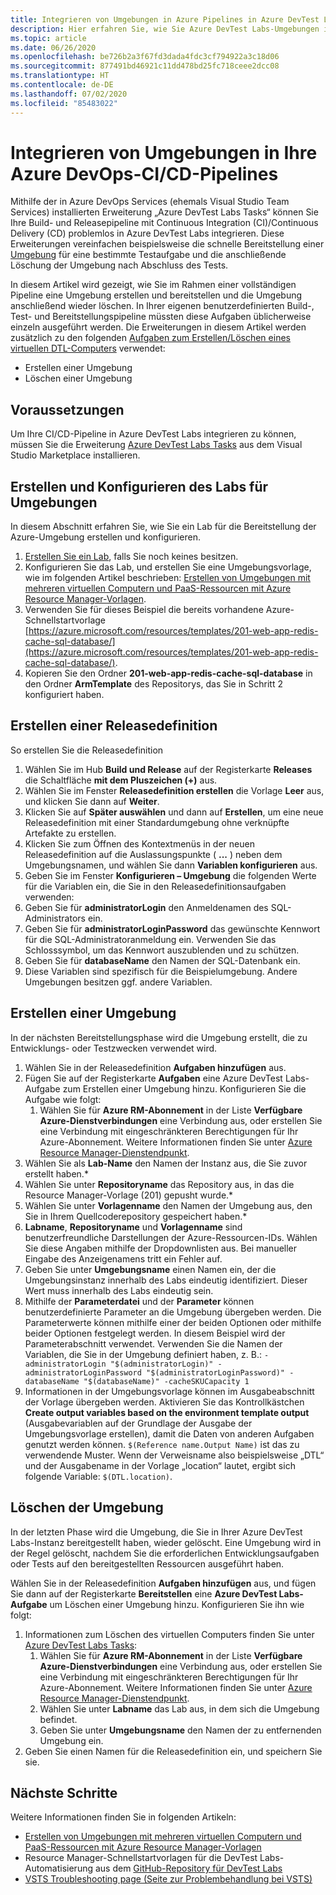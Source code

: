 ```yaml
---
title: Integrieren von Umgebungen in Azure Pipelines in Azure DevTest Labs
description: Hier erfahren Sie, wie Sie Azure DevTest Labs-Umgebungen in Ihre CI- und CD-Pipelines (Continuous Integration und Continuous Delivery) von Azure DevOps integrieren.
ms.topic: article
ms.date: 06/26/2020
ms.openlocfilehash: be726b2a3f67fd3dada4fdc3cf794922a3c18d06
ms.sourcegitcommit: 877491bd46921c11dd478bd25fc718ceee2dcc08
ms.translationtype: HT
ms.contentlocale: de-DE
ms.lasthandoff: 07/02/2020
ms.locfileid: "85483022"
---
```

# <a name="integrate-environments-into-your-azure-devops-cicd-pipelines"></a>Integrieren von Umgebungen in Ihre Azure DevOps-CI/CD-Pipelines
Mithilfe der in Azure DevOps Services (ehemals Visual Studio Team Services) installierten Erweiterung „Azure DevTest Labs Tasks“ können Sie Ihre Build- und Releasepipeline mit Continuous Integration (CI)/Continuous Delivery (CD) problemlos in Azure DevTest Labs integrieren. Diese Erweiterungen vereinfachen beispielsweise die schnelle Bereitstellung einer [Umgebung](devtest-lab-test-env.md) für eine bestimmte Testaufgabe und die anschließende Löschung der Umgebung nach Abschluss des Tests. 

In diesem Artikel wird gezeigt, wie Sie im Rahmen einer vollständigen Pipeline eine Umgebung erstellen und bereitstellen und die Umgebung anschließend wieder löschen. In Ihrer eigenen benutzerdefinierten Build-, Test- und Bereitstellungspipeline müssten diese Aufgaben üblicherweise einzeln ausgeführt werden. Die Erweiterungen in diesem Artikel werden zusätzlich zu den folgenden [Aufgaben zum Erstellen/Löschen eines virtuellen DTL-Computers](devtest-lab-integrate-ci-cd.md) verwendet:

- Erstellen einer Umgebung
- Löschen einer Umgebung

## <a name="before-you-begin"></a>Voraussetzungen
Um Ihre CI/CD-Pipeline in Azure DevTest Labs integrieren zu können, müssen Sie die Erweiterung [Azure DevTest Labs Tasks](https://marketplace.visualstudio.com/items?itemName=ms-azuredevtestlabs.tasks) aus dem Visual Studio Marketplace installieren. 

## <a name="create-and-configure-the-lab-for-environments"></a>Erstellen und Konfigurieren des Labs für Umgebungen
In diesem Abschnitt erfahren Sie, wie Sie ein Lab für die Bereitstellung der Azure-Umgebung erstellen und konfigurieren.

1. [Erstellen Sie ein Lab](devtest-lab-create-lab.md), falls Sie noch keines besitzen. 
2. Konfigurieren Sie das Lab, und erstellen Sie eine Umgebungsvorlage, wie im folgenden Artikel beschrieben: [Erstellen von Umgebungen mit mehreren virtuellen Computern und PaaS-Ressourcen mit Azure Resource Manager-Vorlagen](devtest-lab-create-environment-from-arm.md).
3. Verwenden Sie für dieses Beispiel die bereits vorhandene Azure-Schnellstartvorlage [https://azure.microsoft.com/resources/templates/201-web-app-redis-cache-sql-database/](https://azure.microsoft.com/resources/templates/201-web-app-redis-cache-sql-database/).
4. Kopieren Sie den Ordner **201-web-app-redis-cache-sql-database** in den Ordner **ArmTemplate** des Repositorys, das Sie in Schritt 2 konfiguriert haben.

## <a name="create-a-release-definition"></a>Erstellen einer Releasedefinition
So erstellen Sie die Releasedefinition

1.  Wählen Sie im Hub **Build und Release** auf der Registerkarte **Releases** die Schaltfläche **mit dem Pluszeichen (+)** aus.
2.  Wählen Sie im Fenster **Releasedefinition erstellen** die Vorlage **Leer** aus, und klicken Sie dann auf **Weiter**.
3.  Klicken Sie auf **Später auswählen** und dann auf **Erstellen**, um eine neue Releasedefinition mit einer Standardumgebung ohne verknüpfte Artefakte zu erstellen.
4.  Klicken Sie zum Öffnen des Kontextmenüs in der neuen Releasedefinition auf die Auslassungspunkte ( **...** ) neben dem Umgebungsnamen, und wählen Sie dann **Variablen konfigurieren** aus.
5.  Geben Sie im Fenster **Konfigurieren – Umgebung** die folgenden Werte für die Variablen ein, die Sie in den Releasedefinitionsaufgaben verwenden:
1.  Geben Sie für **administratorLogin** den Anmeldenamen des SQL-Administrators ein.
2.  Geben Sie für **administratorLoginPassword** das gewünschte Kennwort für die SQL-Administratoranmeldung ein. Verwenden Sie das Schlosssymbol, um das Kennwort auszublenden und zu schützen.
3.  Geben Sie für **databaseName** den Namen der SQL-Datenbank ein.
4.  Diese Variablen sind spezifisch für die Beispielumgebung. Andere Umgebungen besitzen ggf. andere Variablen.

## <a name="create-an-environment"></a>Erstellen einer Umgebung
In der nächsten Bereitstellungsphase wird die Umgebung erstellt, die zu Entwicklungs- oder Testzwecken verwendet wird.

1. Wählen Sie in der Releasedefinition **Aufgaben hinzufügen** aus.
2. Fügen Sie auf der Registerkarte **Aufgaben** eine Azure DevTest Labs-Aufgabe zum Erstellen einer Umgebung hinzu. Konfigurieren Sie die Aufgabe wie folgt:
    1. Wählen Sie für **Azure RM-Abonnement** in der Liste **Verfügbare Azure-Dienstverbindungen** eine Verbindung aus, oder erstellen Sie eine Verbindung mit eingeschränkteren Berechtigungen für Ihr Azure-Abonnement. Weitere Informationen finden Sie unter [Azure Resource Manager-Dienstendpunkt](/azure/devops/pipelines/library/service-endpoints).
2. Wählen Sie als **Lab-Name** den Namen der Instanz aus, die Sie zuvor erstellt haben.*
3. Wählen Sie unter **Repositoryname** das Repository aus, in das die Resource Manager-Vorlage (201) gepusht wurde.*
4. Wählen Sie unter **Vorlagenname** den Namen der Umgebung aus, den Sie in Ihrem Quellcoderepository gespeichert haben.* 
5. **Labname**, **Repositoryname** und **Vorlagenname** sind benutzerfreundliche Darstellungen der Azure-Ressourcen-IDs. Wählen Sie diese Angaben mithilfe der Dropdownlisten aus. Bei manueller Eingabe des Anzeigenamens tritt ein Fehler auf.
6. Geben Sie unter **Umgebungsname** einen Namen ein, der die Umgebungsinstanz innerhalb des Labs eindeutig identifiziert.  Dieser Wert muss innerhalb des Labs eindeutig sein.
7. Mithilfe der **Parameterdatei** und der **Parameter** können benutzerdefinierte Parameter an die Umgebung übergeben werden. Die Parameterwerte können mithilfe einer der beiden Optionen oder mithilfe beider Optionen festgelegt werden. In diesem Beispiel wird der Parameterabschnitt verwendet. Verwenden Sie die Namen der Variablen, die Sie in der Umgebung definiert haben, z. B.: `-administratorLogin "$(administratorLogin)" -administratorLoginPassword "$(administratorLoginPassword)" -databaseName "$(databaseName)" -cacheSKUCapacity 1`
8. Informationen in der Umgebungsvorlage können im Ausgabeabschnitt der Vorlage übergeben werden. Aktivieren Sie das Kontrollkästchen **Create output variables based on the environment template output** (Ausgabevariablen auf der Grundlage der Ausgabe der Umgebungsvorlage erstellen), damit die Daten von anderen Aufgaben genutzt werden können. `$(Reference name.Output Name)` ist das zu verwendende Muster. Wenn der Verweisname also beispielsweise „DTL“ und der Ausgabename in der Vorlage „location“ lautet, ergibt sich folgende Variable: `$(DTL.location)`.

## <a name="delete-the-environment"></a>Löschen der Umgebung
In der letzten Phase wird die Umgebung, die Sie in Ihrer Azure DevTest Labs-Instanz bereitgestellt haben, wieder gelöscht. Eine Umgebung wird in der Regel gelöscht, nachdem Sie die erforderlichen Entwicklungsaufgaben oder Tests auf den bereitgestellten Ressourcen ausgeführt haben.

Wählen Sie in der Releasedefinition **Aufgaben hinzufügen** aus, und fügen Sie dann auf der Registerkarte **Bereitstellen** eine **Azure DevTest Labs-Aufgabe** um Löschen einer Umgebung hinzu. Konfigurieren Sie ihn wie folgt:

1. Informationen zum Löschen des virtuellen Computers finden Sie unter [Azure DevTest Labs Tasks](https://marketplace.visualstudio.com/items?itemName=ms-azuredevtestlabs.tasks):
    1. Wählen Sie für **Azure RM-Abonnement** in der Liste **Verfügbare Azure-Dienstverbindungen** eine Verbindung aus, oder erstellen Sie eine Verbindung mit eingeschränkteren Berechtigungen für Ihr Azure-Abonnement. Weitere Informationen finden Sie unter [Azure Resource Manager-Dienstendpunkt](/azure/devops/pipelines/library/service-endpoints).
    2. Wählen Sie unter **Labname** das Lab aus, in dem sich die Umgebung befindet.
    3. Geben Sie unter **Umgebungsname** den Namen der zu entfernenden Umgebung ein.
2. Geben Sie einen Namen für die Releasedefinition ein, und speichern Sie sie.

## <a name="next-steps"></a>Nächste Schritte
Weitere Informationen finden Sie in folgenden Artikeln: 
- [Erstellen von Umgebungen mit mehreren virtuellen Computern und PaaS-Ressourcen mit Azure Resource Manager-Vorlagen](devtest-lab-create-environment-from-arm.md)
- Resource Manager-Schnellstartvorlagen für die DevTest Labs-Automatisierung aus dem [GitHub-Repository für DevTest Labs](https://github.com/Azure/azure-quickstart-templates)
- [VSTS Troubleshooting page (Seite zur Problembehandlung bei VSTS)](/azure/devops/pipelines/troubleshooting)

